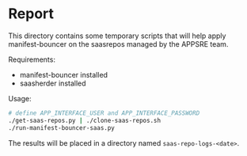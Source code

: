 # Report

This directory contains some temporary scripts that will help apply manifest-bouncer on the saasrepos managed by the APPSRE team.

Requirements:
- manifest-bouncer installed
- saasherder installed

Usage:

```bash
# define APP_INTERFACE_USER and APP_INTERFACE_PASSWORD
./get-saas-repos.py | ./clone-saas-repos.sh
./run-manifest-bouncer-saas.py
```

The results will be placed in a directory named `saas-repo-logs-<date>`.
